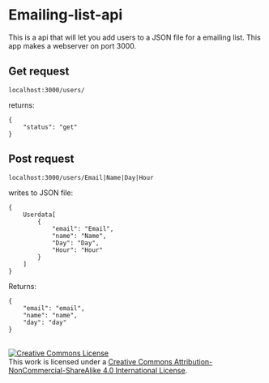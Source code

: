 # Emailing-list-api
This is a api that will let you add users to a JSON file for a emailing list. This app makes a webserver on port 3000.

Get request
-----------
```
localhost:3000/users/
```
returns:
```
{
    "status": "get"
}
```


Post request
-----------
```
localhost:3000/users/Email|Name|Day|Hour
```
writes to JSON file:
```
{
    Userdata[
        {
            "email": "Email",
            "name": "Name",
            "Day": "Day",
            "Hour": "Hour"
        }
    ]
}
```
Returns:
```
{
    "email": "email",
    "name": "name",
    "day": "day"
}
```
<br>
<a rel="license" href="http://creativecommons.org/licenses/by-nc-sa/4.0/"><img alt="Creative Commons License" style="border-width:0" src="https://i.creativecommons.org/l/by-nc-sa/4.0/88x31.png" /></a><br />This work is licensed under a <a rel="license" href="http://creativecommons.org/licenses/by-nc-sa/4.0/">Creative Commons Attribution-NonCommercial-ShareAlike 4.0 International License</a>.

